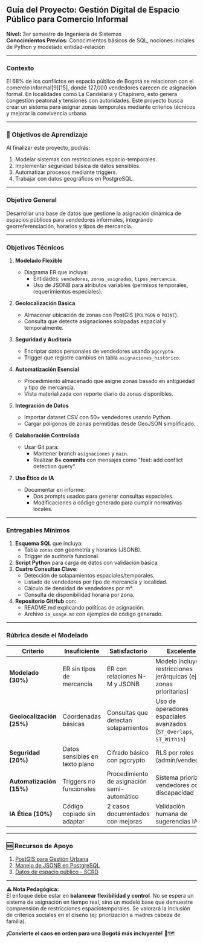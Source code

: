 ## **Guía del Proyecto: Gestión Digital de Espacio Público para Comercio Informal**  
**Nivel:** 3er semestre de Ingeniería de Sistemas  
**Conocimientos Previos:** Conocimientos básicos de SQL, nociones iniciales de Python y modelado entidad-relación  

---

### **Contexto**  
El 68% de los conflictos en espacio público de Bogotá se relacionan con el comercio informal[9][15], donde 127,000 vendedores carecen de asignación formal. En localidades como La Candelaria y Chapinero, esto genera congestión peatonal y tensiones con autoridades. Este proyecto busca crear un sistema para asignar zonas temporales mediante criterios técnicos y mejorar la convivencia urbana.

---

### **🎯 Objetivos de Aprendizaje**  
Al finalizar este proyecto, podrás:  
1. Modelar sistemas con restricciones espacio-temporales.  
2. Implementar seguridad básica de datos sensibles.  
3. Automatizar procesos mediante triggers.  
4. Trabajar con datos geográficos en PostgreSQL.

---

### **Objetivo General**  
Desarrollar una base de datos que gestione la asignación dinámica de espacios públicos para vendedores informales, integrando georreferenciación, horarios y tipos de mercancía.

---

### **Objetivos Técnicos**  

1. **Modelado Flexible**  
   - Diagrama ER que incluya:  
     - Entidades: `vendedores`, `zonas_asignadas`, `tipos_mercancia`.  
     - Uso de JSONB para atributos variables (permisos temporales, requerimientos especiales).  

2. **Geolocalización Básica**  
   - Almacenar ubicación de zonas con PostGIS (`POLYGON` o `POINT`).  
   - Consulta que detecte asignaciones solapadas espacial y temporalmente.  

3. **Seguridad y Auditoría**  
   - Encriptar datos personales de vendedores usando `pgcrypto`.  
   - Trigger que registre cambios en tabla `asignaciones_histórico`.  

4. **Automatización Esencial**  
   - Procedimiento almacenado que asigne zonas basado en antigüedad y tipo de mercancía.  
   - Vista materializada con reporte diario de zonas disponibles.  

5. **Integración de Datos**  
   - Importar dataset CSV con 50+ vendedores usando Python.  
   - Cargar polígonos de zonas permitidas desde GeoJSON simplificado.  

6. **Colaboración Controlada**  
   - Usar Git para:  
     - Mantener branch `asignaciones` y `main`.  
     - Realizar **8+ commits** con mensajes como "feat: add conflict detection query".  

7. **Uso Ético de IA**  
   - Documentar en informe:  
     - Dos prompts usados para generar consultas espaciales.  
     - Modificaciones a código generado para cumplir normativas locales.  

---

### **Entregables Mínimos**  
1. **Esquema SQL** que incluya:  
   - Tabla `zonas` con geometría y horarios (JSONB).  
   - Trigger de auditoría funcional.  
2. **Script Python** para carga de datos con validación básica.  
3. **Cuatro Consultas Clave**:  
   - Detección de solapamientos espaciales/temporales.  
   - Listado de vendedores por tipo de mercancía y localidad.  
   - Cálculo de densidad de vendedores por m².  
   - Consulta de disponibilidad horaria por zona.  
4. **Repositorio GitHub** con:  
   - README.md explicando políticas de asignación.  
   - Archivo `ia_usage.md` con ejemplos de código generado.  

---

### **Rúbrica desde el Modelado**  
| **Criterio**          | **Insuficiente**               | **Satisfactorio**                 | **Excelente**                     |  
|-----------------------|--------------------------------|-----------------------------------|-----------------------------------|  
| **Modelado (30%)**    | ER sin tipos de mercancía      | ER con relaciones N-M y JSONB     | Modelo incluye restricciones jerárquicas (ej: zonas prioritarias) |  
| **Geolocalización (25%)** | Coordenadas básicas         | Consultas que detectan solapamientos | Uso de operadores espaciales avanzados (`ST_Overlaps`, `ST_Within`) |  
| **Seguridad (20%)**   | Datos sensibles en texto plano | Cifrado básico con pgcrypto       | RLS por roles (admin/vendedor)    |  
| **Automatización (15%)** | Triggers no funcionales      | Procedimiento de asignación semi-automático | Sistema prioriza vendedores con discapacidad |  
| **IA Ética (10%)**    | Código copiado sin adaptar     | 2 casos documentados con mejoras  | Validación humana de sugerencias IA |  

---

### **🆘 Recursos de Apoyo**  
1. [PostGIS para Gestión Urbana](https://postgis.net/workshops/postgis-intro/)  
2. [Manejo de JSONB en PostgreSQL](https://www.postgresqltutorial.com/postgresql-json/)  
3. [Datos de espacio público - SCRD](https://www.culturarecreacionydeporte.gov.co/)  

---

**⚠️ Nota Pedagógica:**  
El enfoque debe estar en **balancear flexibilidad y control**. No se espera un sistema de asignación en tiempo real, sino un modelo base que demuestre comprensión de restricciones espaciotemporales. Se valorará la inclusión de criterios sociales en el diseño (ej: priorización a madres cabeza de familia).  

**¡Convierte el caos en orden para una Bogotá más incluyente!** 🛒🗺️  
